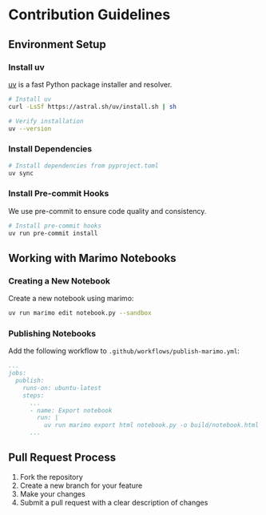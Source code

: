 # Contribution Guidelines

## Environment Setup

### Install uv

[uv](https://github.com/astral.sh/uv) is a fast Python package installer and resolver.

```bash
# Install uv
curl -LsSf https://astral.sh/uv/install.sh | sh

# Verify installation
uv --version
```

### Install Dependencies

```bash
# Install dependencies from pyproject.toml
uv sync
```

### Install Pre-commit Hooks

We use pre-commit to ensure code quality and consistency.

```bash
# Install pre-commit hooks
uv run pre-commit install
```

## Working with Marimo Notebooks

### Creating a New Notebook

Create a new notebook using marimo:

```bash
uv run marimo edit notebook.py --sandbox
```

### Publishing Notebooks

Add the following workflow to `.github/workflows/publish-marimo.yml`:

```yaml
...
jobs:
  publish:
    runs-on: ubuntu-latest
    steps:
      ...
      - name: Export notebook
        run: |
          uv run marimo export html notebook.py -o build/notebook.html --sandbox
      ...
```

## Pull Request Process

1. Fork the repository
2. Create a new branch for your feature
3. Make your changes
4. Submit a pull request with a clear description of changes
